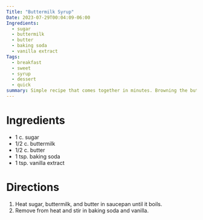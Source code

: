 ```yaml
---
Title: "Buttermilk Syrup"
Date: 2023-07-29T00:04:09-06:00
Ingredients: 
  - sugar
  - buttermilk
  - butter
  - baking soda
  - vanilla extract
Tags:
  - breakfast
  - sweet
  - syrup
  - dessert
  - quick
summary: Simple recipe that comes together in minutes. Browning the butter is amazing if the effort is desired.
---
```


# Ingredients
- 1 c. sugar
- 1/2 c. buttermilk
- 1/2 c. butter
- 1 tsp. baking soda
- 1 tsp. vanilla extract

# Directions
1. Heat sugar, buttermilk, and butter in saucepan until it boils.
2. Remove from heat and stir in baking soda and vanilla.
